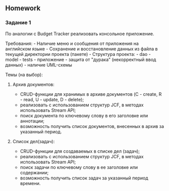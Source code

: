 ##  Homework

### Задание 1
По аналогии с Budget Tracker реализовать консольное приложение.

Требования:
    - Наличие меню и сообщения от приложения на английском языке
    - Сохранение и восстановление данных из файла в текущей директории проекта (пакете)
    - Структура проекта:
        - dao
        - model
        - tests
        - приложение
    - защита от "дурака" (некорректный ввод данных)
    - наличие UML-схемы

Темы (на выбор):
1. Архив документов:
    - CRUD-функции для хранимых в архиве документов 
   (C - create, R - read, U - update, D - delete);
    - реализовать с использованием структур JCF, в методах использовать Stream API;
    - поиск документа по ключевому слову в его заголовке или аннотации;
    - возможность получить список документов, внесенных в архив за указанный период.

3. Список дел(задач):
    - CRUD-функции для создаваемых в списке дел (задач);
    - реализовать с использованием структур JCF, в методах использовать Stream API;
    - поиск задачи по ключевому слову в ее заголовке или содержании;
    - возможность получить список задач за указанный период времени.




